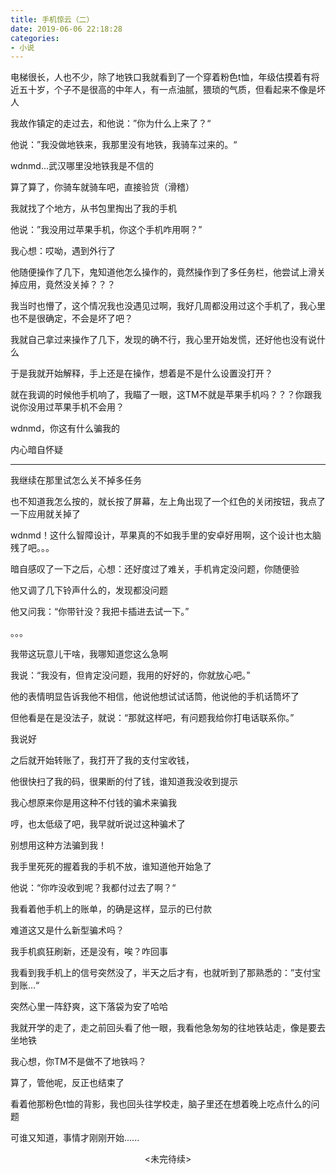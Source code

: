 ```yaml
---
title: 手机惊云（二）
date: 2019-06-06 22:18:28
categories: 
- 小说
---
```




电梯很长，人也不少，除了地铁口我就看到了一个穿着粉色t恤，年级估摸着有将近五十岁，个子不是很高的中年人，有一点油腻，猥琐的气质，但看起来不像是坏人

我故作镇定的走过去，和他说：”你为什么上来了？“

他说：”我没做地铁来，我那里没有地铁，我骑车过来的。“

wdnmd...武汉哪里没地铁我是不信的

算了算了，你骑车就骑车吧，直接验货（滑稽）

我就找了个地方，从书包里掏出了我的手机

他说：”我没用过苹果手机，你这个手机咋用啊？”

我心想：哎呦，遇到外行了

他随便操作了几下，鬼知道他怎么操作的，竟然操作到了多任务栏，他尝试上滑关掉应用，竟然没关掉？？？

我当时也懵了，这个情况我也没遇见过啊，我好几周都没用过这个手机了，我心里也不是很确定，不会是坏了吧？

我就自己拿过来操作了几下，发现的确不行，我心里开始发慌，还好他也没有说什么

于是我就开始解释，手上还是在操作，想着是不是什么设置没打开？

就在我调的时候他手机响了，我瞄了一眼，这TM不就是苹果手机吗？？？你跟我说你没用过苹果手机不会用？

wdnmd，你这有什么骗我的

内心暗自怀疑

------

我继续在那里试怎么关不掉多任务

也不知道我怎么按的，就长按了屏幕，左上角出现了一个红色的关闭按钮，我点了一下应用就关掉了

wdnmd！这什么智障设计，苹果真的不如我手里的安卓好用啊，这个设计也太脑残了吧。。。

暗自感叹了一下之后，心想：还好度过了难关，手机肯定没问题，你随便验

他又调了几下铃声什么的，发现都没问题

他又问我：“你带针没？我把卡插进去试一下。”

。。。

我带这玩意儿干啥，我哪知道您这么急啊

我说：“我没有，但肯定没问题，我用的好好的，你就放心吧。”

他的表情明显告诉我他不相信，他说他想试试话筒，他说他的手机话筒坏了

但他看是在是没法子，就说：“那就这样吧，有问题我给你打电话联系你。”

我说好

之后就开始转账了，我打开了我的支付宝收钱，

他很快扫了我的码，很果断的付了钱，谁知道我没收到提示

我心想原来你是用这种不付钱的骗术来骗我

哼，也太低级了吧，我早就听说过这种骗术了

别想用这种方法骗到我！

我手里死死的握着我的手机不放，谁知道他开始急了

他说：“你咋没收到呢？我都付过去了啊？“

我看着他手机上的账单，的确是这样，显示的已付款

难道这又是什么新型骗术吗？

我手机疯狂刷新，还是没有，唉？咋回事

我看到我手机上的信号突然没了，半天之后才有，也就听到了那熟悉的：”支付宝到账...“

突然心里一阵舒爽，这下落袋为安了哈哈

我就开学的走了，走之前回头看了他一眼，我看他急匆匆的往地铁站走，像是要去坐地铁

我心想，你TM不是做不了地铁吗？

算了，管他呢，反正也结束了

看着他那粉色t恤的背影，我也回头往学校走，脑子里还在想着晚上吃点什么的问题

可谁又知道，事情才刚刚开始......

<center><未完待续></center>



